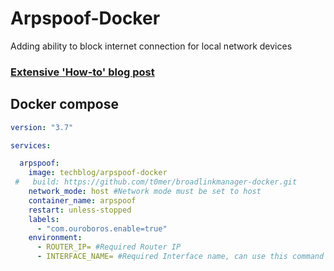 # Arpspoof-Docker

Adding ability to block internet connection for local network devices

### [Extensive 'How-to' blog post](https://en.techblog.co.il/home-assistant-cut-internet-connection-using-arpspoof/)

## Docker compose

```yaml
version: "3.7"

services:

  arpspoof:
    image: techblog/arpspoof-docker
 #   build: https://github.com/t0mer/broadlinkmanager-docker.git
    network_mode: host #Network mode must be set to host
    container_name: arpspoof
    restart: unless-stopped
    labels:
      - "com.ouroboros.enable=true"
    environment:
      - ROUTER_IP= #Required Router IP
      - INTERFACE_NAME= #Required Interface name, can use this command to get it: ip route get 8.8.8.8 | sed -nr 's/.*dev ([^\ ]+).*/\1/p'
```
